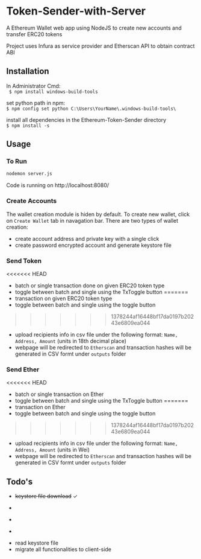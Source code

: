 # Token-Sender-with-Server
A Ethereum Wallet web app using NodeJS to create new accounts and transfer ERC20 tokens

Project uses Infura as service provider and Etherscan API to obtain contract ABI

## Installation
In Administrator Cmd: <br />
``` $ npm install windows-build-tools```

set python path in npm: <br />
``` $ npm config set python C:\Users\YourName\.windows-build-tools\ ```

install all dependencies in the Ethereum-Token-Sender directory <br />
``` $ npm install -s ```

## Usage

### To Run
```bash
nodemon server.js
```
Code is running on http://localhost:8080/

### Create Accounts
The wallet creation module is hiden by default. To create new wallet, click on ```Create Wallet``` tab in navagation bar. There are two types of wallet creation:<br />
- create account address and private key with a single click
- create password encrypted account and generate keystore file

### Send Token
<<<<<<< HEAD
- batch or single transaction done on given ERC20 token type
- toggle between batch and single using the TxToggle button
=======
- transaction on given ERC20 token type
- toggle between batch and single using the toggle button
>>>>>>> 1378244af16448bf17da0197b20243e6809ea044
- upload recipients info in csv file under the following format: ```Name, Address, Amount``` (units in 18th decimal place)
- webpage will be redirected to ```Etherscan``` and transaction hashes will be generated in CSV formt under ```outputs``` folder

### Send Ether
<<<<<<< HEAD
- batch or single transaction on Ether
- toggle between batch and single using the TxToggle button
=======
- transaction on Ether
- toggle between batch and single using the toggle button
>>>>>>> 1378244af16448bf17da0197b20243e6809ea044
- upload recipients info in csv file under the following format: ```Name, Address, Amount``` (units in Wei)
- webpage will be redirected to ```Etherscan``` and transaction hashes will be generated in CSV formt under ```outputs``` folder

## Todo's
- ~~keystore file download~~ ✓
- ~~~user defined gas price~~~ ✓
- ~~~single transaction~~~ ✓
- ~~~transfer Ether~~~ ✓
- read keystore file
- migrate all functionalities to client-side

